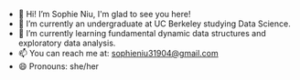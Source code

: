 - 👋 Hi! I’m Sophie Niu, I'm glad to see you here!
- 👀 I’m currently an undergraduate at UC Berkeley studying Data Science. 
- 🌱 I’m currently learning fundamental dynamic data structures and exploratory data analysis. 
- 📫 You can reach me at: sophieniu31904@gmail.com
- 😄 Pronouns: she/her


<!---
sophieniuu/sophieniuu is a ✨ special ✨ repository because its `README.md` (this file) appears on your GitHub profile.
You can click the Preview link to take a look at your changes.
--->
